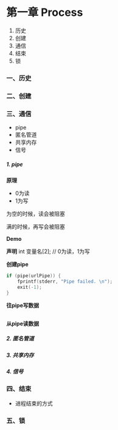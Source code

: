 # 第一章 Process
1. 历史
2. 创建
3. 通信
4. 结束
5. 锁
### 一、历史
### 二、创建
### 三、通信
- pipe
- 匿名管道
- 共享内存
- 信号
##### 1. pipe
**原理**
- 0为读
- 1为写

为空的时候，读会被阻塞

满的时候，再写会被阻塞


**Demo**

**声明**
int 变量名[2]; // 0为读，1为写

**创建pipe**
```c
if (pipe(urlPipe)) {
    fprintf(stderr, "Pipe failed. \n");
    exit(-1);
}
```

**往pipe写数据**
```c

```
**从pipe读数据**

##### 2. 匿名管道
##### 3. 共享内存
##### 4. 信号

### 四、结束
- 进程结束的方式
### 五、锁
